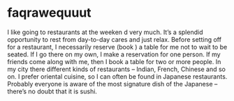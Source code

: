 # faqrawequuut
I like going to restaurants at the weeken
d very much. It’s a splendid opportunity to rest from day-to-day cares and just relax. Before setting off for a restaurant, I necessarily reserve (book
) a table for me not to wait to be seated. If I go there on my own, I make a reservation for one person. If my friends come 
along with me, then I book a table for two or more people.
In my city there different kinds of restaurants – Indian, French, Chinese and so on. I prefer oriental cuisine, so I can often be found in Japanese restaurants. 
Probably everyone is aware of the most signature dish of the Japanese – there’s no doubt that it is sushi. 
